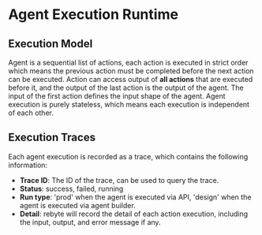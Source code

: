 # Agent Execution Runtime

## Execution Model
Agent is a sequential list of actions, each action is executed in strict order which means the previous action must be completed before the next action can be executed. Action can access output of **all actions** that are executed before it, and the output of the last action is the output of the agent. The input of the first action defines the input shape of the agent.
Agent execution is purely stateless, which means each execution is independent of each other. 

## Execution Traces
Each agent execution is recorded as a trace, which contains the following information:
- **Trace ID**: The ID of the trace, can be used to query the trace.
- **Status**: success, failed, running
- **Run type**: 'prod' when the agent is executed via API, 'design' when the agent is executed via agent builder.
- **Detail**: rebyte will record the detail of each action execution, including the input, output, and error message if any.
